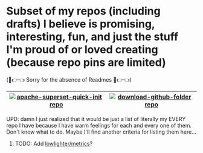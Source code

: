 # Subset of my repos (including drafts) I believe is promising, interesting, fun, and just the stuff I'm proud of or loved creating  (because repo pins are limited)

(🥺👉👈 Sorry for the absence of Readmes 🥺👉👈)

<!-- Don't edit this. It's automatically generated by GitHub Action -->
<!-- REPO-TABLE-INJECT-START -->
|[![apache-superset-quick-init repo](https://github-readme-stats.vercel.app/api/pin?username=nikelborm&repo=apache-superset-quick-init&title_color=af7aff&text_color=e4e4e4&icon_color=af7aff&bg_color=010101)](https://github.com/nikelborm/apache-superset-quick-init)|[![download-github-folder repo](https://github-readme-stats.vercel.app/api/pin?username=nikelborm&repo=download-github-folder&title_color=af7aff&text_color=e4e4e4&icon_color=af7aff&bg_color=010101)](https://github.com/nikelborm/download-github-folder)|
|-|-|
<!-- REPO-TABLE-INJECT-END -->

UPD: damn I just realized that it would be just a list of literally my EVERY repo I have because I have warm feelings for each and every one of them. Don't know what to do. Maybe I'll find another criteria for listing them here...

1. TODO: Add [lowlighter/metrics](https://github.com/lowlighter/metrics)?
